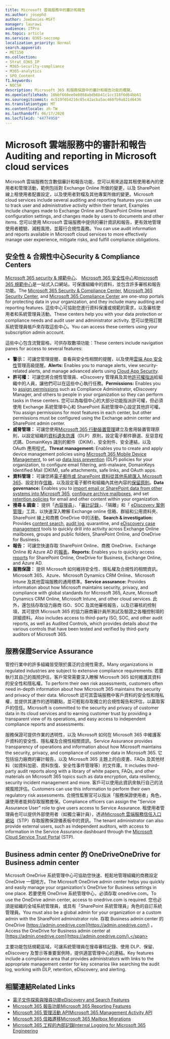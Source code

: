 ```yaml
---
title: Microsoft 雲端服務中的審計和報告
ms.author: josephd
author: JoeDavies-MSFT
manager: laurawi
audience: ITPro
ms.topic: article
ms.service: O365-seccomp
localization_priority: Normal
search.appverid:
- MET150
ms.collection:
- Strat_O365_IP
- M365-security-compliance
- M365-analytics
- SPO_Content
f1.keywords:
- NOCSH
description: Microsoft 365 和服務保證中的審計和報告功能的概覽。
ms.openlocfilehash: 10bbf660ee0e0868abdb6b41c1cc318f6d64bb61
ms.sourcegitcommit: 4c519f054216c05c42acba5ac460fb9a821d6436
ms.translationtype: MT
ms.contentlocale: zh-TW
ms.lasthandoff: 06/17/2020
ms.locfileid: "44774958"
---
```

# <a name="auditing-and-reporting-in-microsoft-cloud-services"></a><span data-ttu-id="f77a9-103">Microsoft 雲端服務中的審計和報告</span><span class="sxs-lookup"><span data-stu-id="f77a9-103">Auditing and reporting in Microsoft cloud services</span></span>

<span data-ttu-id="f77a9-104">Microsoft 雲端服務包含數個審計和報告功能，您可以用來追蹤其租使用者內的使用者和管理活動，範例包括對 Exchange Online 所做的變更，以及 SharePoint 線上租使用者配置設定，以及使用者對檔及其他專案所做的變更。</span><span class="sxs-lookup"><span data-stu-id="f77a9-104">Microsoft cloud services include several auditing and reporting features you can use to track user and administrative activity within their tenant, Examples include changes made to Exchange Online and SharePoint Online tenant configuration settings, and changes made by users to documents and other items.</span></span> <span data-ttu-id="f77a9-105">您可以使用 Microsoft 雲端服務中提供的審計資訊和報告，更有效地管理使用者體驗、減輕風險，並履行合規性義務。</span><span class="sxs-lookup"><span data-stu-id="f77a9-105">You can use audit information and reports available in Microsoft cloud services to more effectively manage user experience, mitigate risks, and fulfill compliance obligations.</span></span>

## <a name="security--compliance-centers"></a><span data-ttu-id="f77a9-106">安全性 & 合規性中心</span><span class="sxs-lookup"><span data-stu-id="f77a9-106">Security & Compliance Centers</span></span>

<span data-ttu-id="f77a9-107">[Microsoft 365 security & 規範中心](https://protection.office.com)、 [Microsoft 365 安全性中心](https://security.microsoft.com)和[microsoft 365 規範中心](https://compliance.microsoft.com)是一站式入口網站，可保護組織中的資料，並包含許多審核和報告功能。</span><span class="sxs-lookup"><span data-stu-id="f77a9-107">The [Microsoft 365 Security & Compliance Center](https://protection.office.com), [Microsoft 365 Security Center](https://security.microsoft.com), and [Microsoft 365 Compliance Center](https://compliance.microsoft.com) are one-stop portals for protecting data in your organization, and they include many auditing and reporting features.</span></span> <span data-ttu-id="f77a9-108">這些中心可協助您進行資料保護或規範的需求，以及審核使用者和系統管理員活動。</span><span class="sxs-lookup"><span data-stu-id="f77a9-108">These centers help you with your data protection or compliance needs and audit user and administrator activity.</span></span> <span data-ttu-id="f77a9-109">您可以使用訂閱系統管理員帳戶來存取這些中心。</span><span class="sxs-lookup"><span data-stu-id="f77a9-109">You can access these centers using your subscription admin account.</span></span>

<span data-ttu-id="f77a9-110">這些中心包含流覽窗格，可供存取數項功能：</span><span class="sxs-lookup"><span data-stu-id="f77a9-110">These centers include navigation panes for access to several features:</span></span>

- <span data-ttu-id="f77a9-111">**警示：** 可讓您管理提醒、查看與安全性相關的提醒，以及使用[雲端 App 安全性](https://docs.microsoft.com/cloud-app-security/what-is-cloud-app-security)管理高級提醒。</span><span class="sxs-lookup"><span data-stu-id="f77a9-111">**Alerts:** Enables you to manage alerts, view security-related alerts, and manage advanced alerts using [Cloud App Security](https://docs.microsoft.com/cloud-app-security/what-is-cloud-app-security).</span></span>
- <span data-ttu-id="f77a9-112">**許可權：** 可讓您將合規性管理員、eDiscovery 管理員及其他[許可權指派](https://docs.microsoft.com/microsoft-365/security/office-365-security/grant-access-to-the-security-and-compliance-center)給組織中的人員，讓他們可以在這些中心執行任務。</span><span class="sxs-lookup"><span data-stu-id="f77a9-112">**Permissions:** Enables you to [assign permissions](https://docs.microsoft.com/microsoft-365/security/office-365-security/grant-access-to-the-security-and-compliance-center) such as Compliance Administrator, eDiscovery Manager, and others to people in your organization so they can perform tasks in these centers.</span></span> <span data-ttu-id="f77a9-113">您可以為每個中心的大部分功能指派許可權，但必須使用 Exchange 系統管理中心和 SharePoint 系統管理中心設定其他許可權。</span><span class="sxs-lookup"><span data-stu-id="f77a9-113">You assign permissions for most features in each center, but other permissions must be configured using the Exchange admin center and SharePoint admin center.</span></span>
- <span data-ttu-id="f77a9-114">**威脅管理：** 可讓您使用[Microsoft 365 行動裝置管理](https://support.microsoft.com/office/overview-of-mobile-device-management-mdm-for-microsoft-365-faa7d8e5-645d-4d59-839c-c8d4c1869e4a)建立及套用裝置管理原則，以設定組織的[資料遺失防護](https://docs.microsoft.com/microsoft-365/compliance/data-loss-prevention-policies)（DLP）原則，設定電子郵件篩選、反惡意程式碼、DomainKeys 識別的郵件（DKIM）、安全附件、安全連結，以及 OAuth 應用程式。</span><span class="sxs-lookup"><span data-stu-id="f77a9-114">**Threat management:** Enables you to create and apply device management policies using [Microsoft 365 Mobile Device Management](https://support.microsoft.com/office/overview-of-mobile-device-management-mdm-for-microsoft-365-faa7d8e5-645d-4d59-839c-c8d4c1869e4a), to set up [data loss prevention](https://docs.microsoft.com/microsoft-365/compliance/data-loss-prevention-policies) (DLP) policies for your organization, to configure email filtering, anti-malware, DomainKeys Identified Mail (DKIM), safe attachments, safe links, and OAuth apps.</span></span>
- <span data-ttu-id="f77a9-115">**資料管理：** 可讓您將[電子郵件或 SharePoint 資料從其他系統匯入 Microsoft 365](https://support.office.com/article/Import-PST-files-or-SharePoint-data-to-Office-365-ba688e0a-0fcb-4bd7-8e57-2b669564ea84)、設定封存[信箱](https://support.office.com/article/Enable-archive-mailboxes-in-the-Office-365-Security-Compliance-Center-268a109e-7843-405b-bb3d-b9393b2342ce)，以及設定電子郵件和組織內其他內容的[保留原則](https://docs.microsoft.com/microsoft-365/compliance/retention-policies)。</span><span class="sxs-lookup"><span data-stu-id="f77a9-115">**Data governance:** Enables you to [import email or SharePoint data from other systems into Microsoft 365](https://support.office.com/article/Import-PST-files-or-SharePoint-data-to-Office-365-ba688e0a-0fcb-4bd7-8e57-2b669564ea84), [configure archive mailboxes](https://support.office.com/article/Enable-archive-mailboxes-in-the-Office-365-Security-Compliance-Center-268a109e-7843-405b-bb3d-b9393b2342ce), and set [retention policies](https://docs.microsoft.com/microsoft-365/compliance/retention-policies) for email and other content within your organization.</span></span>
- <span data-ttu-id="f77a9-116">**搜尋 & 調查：** 提供「[內容搜尋](https://support.office.com/article/Run-a-Content-Search-in-the-Office-365-Security-Compliance-Center-61852fd9-fe8a-4880-a339-cb19ed3bff4a)」、「[審計記錄](https://support.office.com/article/Search-the-audit-log-in-the-Office-365-Security-Compliance-Center-0d4d0f35-390b-4518-800e-0c7ec95e946c)」、「隔離」和「 [eDiscovery 案例管理](https://support.office.com/article/Manage-eDiscovery-cases-in-the-Office-365-Security-Compliance-Center-edea80d6-20a7-40fb-b8c4-5e8c8395f6da)」工具，以快速深入瞭解 Exchange online 信箱、群組和公用資料夾、SharePoint 線上和商務 OneDrive 中的活動。</span><span class="sxs-lookup"><span data-stu-id="f77a9-116">**Search & investigation:** Provides [content search](https://support.office.com/article/Run-a-Content-Search-in-the-Office-365-Security-Compliance-Center-61852fd9-fe8a-4880-a339-cb19ed3bff4a), [audit log](https://support.office.com/article/Search-the-audit-log-in-the-Office-365-Security-Compliance-Center-0d4d0f35-390b-4518-800e-0c7ec95e946c), quarantine, and [eDiscovery case management](https://support.office.com/article/Manage-eDiscovery-cases-in-the-Office-365-Security-Compliance-Center-edea80d6-20a7-40fb-b8c4-5e8c8395f6da) tools to quickly drill into activity across Exchange Online mailboxes, groups and public folders, SharePoint Online, and OneDrive for Business.</span></span>
- <span data-ttu-id="f77a9-117">**報告：** 可讓您快速存取 SharePoint Online、商務 OneDrive、Exchange Online 和 Azure AD 的[報表](https://support.office.com/article/Reports-in-the-Office-365-Security-Compliance-Center-7acd33ce-1ec8-49fb-b625-43bac7b58c5a)。</span><span class="sxs-lookup"><span data-stu-id="f77a9-117">**Reports:** Enables you to quickly access [reports](https://support.office.com/article/Reports-in-the-Office-365-Security-Compliance-Center-7acd33ce-1ec8-49fb-b625-43bac7b58c5a) for SharePoint Online, OneDrive for Business, Exchange Online, and Azure AD.</span></span>
- <span data-ttu-id="f77a9-118">**服務保證：** 提供 Microsoft 如何維持安全性、隱私權及合規性的相關資訊。 Microsoft 365、Azure、Microsoft Dynamics CRM Online、Microsoft Intune 及其他雲端服務的通用標準。</span><span class="sxs-lookup"><span data-stu-id="f77a9-118">**Service assurance:** Provides information about how Microsoft maintains security, privacy, and compliance with global standards for Microsoft 365, Azure, Microsoft Dynamics CRM Online, Microsoft Intune, and other cloud services.</span></span> <span data-ttu-id="f77a9-119">此外，還包括存取協力廠商 ISO、SOC 及其他審核報告，以及已審核的控制項，其可提供 Microsoft 365 的協力廠商審計員所測試及驗證之各種控制項的詳細資料。</span><span class="sxs-lookup"><span data-stu-id="f77a9-119">Also includes access to third-party ISO, SOC, and other audit reports, as well as Audited Controls, which provides details about the various controls that have been tested and verified by third-party auditors of Microsoft 365.</span></span>

## <a name="service-assurance"></a><span data-ttu-id="f77a9-120">服務保證</span><span class="sxs-lookup"><span data-stu-id="f77a9-120">Service Assurance</span></span>

<span data-ttu-id="f77a9-121">管控行業中的許多組織皆受限於廣泛的合規性需求。</span><span class="sxs-lookup"><span data-stu-id="f77a9-121">Many organizations in regulated industries are subject to extensive compliance requirements.</span></span> <span data-ttu-id="f77a9-122">若要執行其自己的風險評估，客戶常常需要深入瞭解 Microsoft 365 如何維護其資料的安全性和隱私權。</span><span class="sxs-lookup"><span data-stu-id="f77a9-122">To perform their own risk assessments, customers often need in-depth information about how Microsoft 365 maintains the security and privacy of their data.</span></span> <span data-ttu-id="f77a9-123">Microsoft 認可其雲端服務中客戶資料的安全性和隱私權，並提供其運作的透明觀點，並可輕鬆存取獨立的合規性報告和評估，以贏取客戶的信任。</span><span class="sxs-lookup"><span data-stu-id="f77a9-123">Microsoft is committed to the security and privacy of customer data in its cloud services and to earning customer trust by providing a transparent view of its operations, and easy access to independent compliance reports and assessments.</span></span>

<span data-ttu-id="f77a9-124">服務保證可提供作業的透明性，以及 Microsoft 如何在 Microsoft 365 中維護客戶資料的安全性、隱私權及合規性相關資訊。</span><span class="sxs-lookup"><span data-stu-id="f77a9-124">Service Assurance provides transparency of operations and information about how Microsoft maintains the security, privacy, and compliance of customer data in Microsoft 365.</span></span> <span data-ttu-id="f77a9-125">它包括協力廠商的審計報告，以及 Microsoft 365 主題上的白皮書、FAQs 及其他材料（如資料加密、資料恢復、安全性事件管理等）的文件庫。</span><span class="sxs-lookup"><span data-stu-id="f77a9-125">It includes third-party audit reports along with a library of white papers, FAQs, and other materials on Microsoft 365 topics such as data encryption, data resiliency, security incident management and more.</span></span> <span data-ttu-id="f77a9-126">客戶可以使用此資訊來執行自己的法規風險評估。</span><span class="sxs-lookup"><span data-stu-id="f77a9-126">Customers can use this information to perform their own regulatory risk assessments.</span></span> <span data-ttu-id="f77a9-127">合規性監察官可以指派「服務保證使用者」角色，讓使用者能夠存取服務擔保。</span><span class="sxs-lookup"><span data-stu-id="f77a9-127">Compliance officers can assign the "Service Assurance User" role to give users access to Service Assurance.</span></span> <span data-ttu-id="f77a9-128">租使用者管理員也可以提供外部使用者（如獨立審計員），透過[Microsoft 雲端服務信任入口網站](https://aka.ms/STP)（STP）存取服務保證儀表板中的資訊。</span><span class="sxs-lookup"><span data-stu-id="f77a9-128">The tenant administrator can also provide external users, such as independent auditors, with access to information in the Service Assurance dashboard through the [Microsoft Cloud Service Trust Portal](https://aka.ms/STP) (STP).</span></span>

## <a name="onedrive-for-business-admin-center"></a><span data-ttu-id="f77a9-129">Business admin center 的 OneDrive</span><span class="sxs-lookup"><span data-stu-id="f77a9-129">OneDrive for Business admin center</span></span>

<span data-ttu-id="f77a9-130">Microsoft OneDrive 系統管理中心可協助您快速、輕鬆地管理組織的商務設定 OneDrive 一個地方。</span><span class="sxs-lookup"><span data-stu-id="f77a9-130">The Microsoft OneDrive admin center helps you quickly and easily manage your organization's OneDrive for Business settings in one place.</span></span> <span data-ttu-id="f77a9-131">若要使用 OneDrive 系統管理中心，必須存取 onedrive.com。</span><span class="sxs-lookup"><span data-stu-id="f77a9-131">To use the OneDrive admin center, access to onedrive.com is required.</span></span> <span data-ttu-id="f77a9-132">您也必須是組織的全域系統管理員，或具有「SharePoint 系統管理員」角色的自訂系統管理員。</span><span class="sxs-lookup"><span data-stu-id="f77a9-132">You must also be a global admin for your organization or a custom admin with the SharePoint administrator role.</span></span> <span data-ttu-id="f77a9-133">存取 Business admin center 的 OneDrive [https://admin.onedrive.com](https://admin.onedrive.com/) 。</span><span class="sxs-lookup"><span data-stu-id="f77a9-133">Access the OneDrive for Business admin center at [https://admin.onedrive.com](https://admin.onedrive.com/).</span></span>

<span data-ttu-id="f77a9-134">主要功能包括規範區域，可讓系統管理員在搜尋審核記錄、使用 DLP、保留、eDiscovery 及警示等重要案例時，提供適當管理中心的連結。</span><span class="sxs-lookup"><span data-stu-id="f77a9-134">Key features include a compliance area that provides administrators with links to the appropriate management center for key scenarios like searching the audit log, working with DLP, retention, eDiscovery, and alerting.</span></span>

## <a name="related-links"></a><span data-ttu-id="f77a9-135">相關連結</span><span class="sxs-lookup"><span data-stu-id="f77a9-135">Related Links</span></span>

- [<span data-ttu-id="f77a9-136">電子文件探索與搜尋功能</span><span class="sxs-lookup"><span data-stu-id="f77a9-136">eDiscovery and Search Features</span></span>](office-365-ediscovery-and-search-features.md)
- [<span data-ttu-id="f77a9-137">Microsoft 365 報告功能</span><span class="sxs-lookup"><span data-stu-id="f77a9-137">Microsoft 365 Reporting Features</span></span>](office-365-reporting-features.md)
- [<span data-ttu-id="f77a9-138">Microsoft 365 管理活動 API</span><span class="sxs-lookup"><span data-stu-id="f77a9-138">Microsoft 365 Management Activity API</span></span>](office-365-management-activity-api.md)
- [<span data-ttu-id="f77a9-139">Microsoft 365 信箱遷移</span><span class="sxs-lookup"><span data-stu-id="f77a9-139">Microsoft 365 Mailbox Migrations</span></span>](office-365-mailbox-migrations.md)
- [<span data-ttu-id="f77a9-140">Microsoft 365 工程的內部記錄</span><span class="sxs-lookup"><span data-stu-id="f77a9-140">Internal Logging for Microsoft 365 Engineering</span></span>](office-365-internal-logging.md)